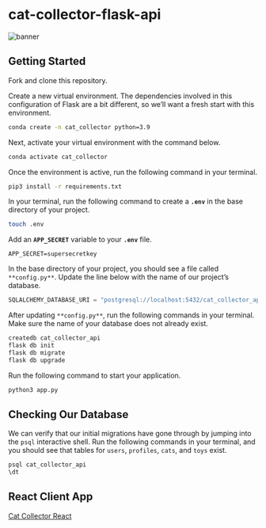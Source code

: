 # cat-collector-flask-api

![banner](https://i.imgur.com/juxPY8i.png)

## Getting Started

Fork and clone this repository.

Create a new virtual environment. The dependencies involved in this configuration of Flask are a bit different, so we’ll want a fresh start with this environment. 

```bash
conda create -n cat_collector python=3.9
```

Next, activate your virtual environment with the command below. 

```bash
conda activate cat_collector
```

Once the environment is active, run the following command in your terminal.

```bash
pip3 install -r requirements.txt 
```

In your terminal, run the following command to create a **`.env`** in the base directory of your project.

```bash
touch .env
```

Add an **`APP_SECRET`** variable to your **`.env`** file.

```
APP_SECRET=supersecretkey
```

In the base directory of your project, you should see a file called `**config.py**`. Update the line below with the name of our project’s database.

```python
SQLALCHEMY_DATABASE_URI = "postgresql://localhost:5432/cat_collector_api"
```

After updating `**config.py**`, run the following commands in your terminal. Make sure the name of your database does not already exist. 

```bash
createdb cat_collector_api
flask db init
flask db migrate
flask db upgrade
```

Run the following command to start your application. 

```bash
python3 app.py
```

## Checking Our Database

We can verify that our initial migrations have gone through by jumping into the `psql` interactive shell. Run the following commands in your terminal, and you should see that tables for `users`, `profiles`, `cats`, and `toys` exist.

```bash
psql cat_collector_api
\dt
```

## React Client App
[Cat Collector React](https://github.com/whlong1/cat-collector-react)
